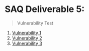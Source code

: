 # SAQ Deliverable 5: 

> Vulnerability Test

1. [Vulnerability 1](vul_one.md)
2. [Vulnerability 2](vul_two.md)
3. [Vulnerability 3](vul_three.md)